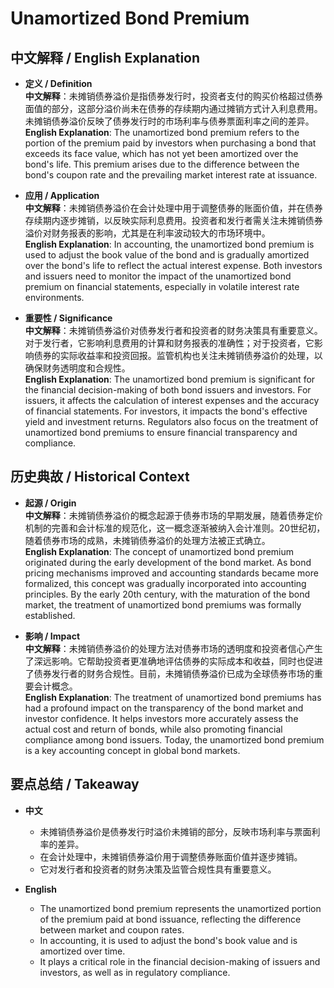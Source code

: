 # Unamortized Bond Premium

## 中文解释 / English Explanation

* **定义 / Definition**  
  **中文解释**：未摊销债券溢价是指债券发行时，投资者支付的购买价格超过债券面值的部分，这部分溢价尚未在债券的存续期内通过摊销方式计入利息费用。未摊销债券溢价反映了债券发行时的市场利率与债券票面利率之间的差异。  
  **English Explanation**: The unamortized bond premium refers to the portion of the premium paid by investors when purchasing a bond that exceeds its face value, which has not yet been amortized over the bond's life. This premium arises due to the difference between the bond's coupon rate and the prevailing market interest rate at issuance.

* **应用 / Application**  
  **中文解释**：未摊销债券溢价在会计处理中用于调整债券的账面价值，并在债券存续期内逐步摊销，以反映实际利息费用。投资者和发行者需关注未摊销债券溢价对财务报表的影响，尤其是在利率波动较大的市场环境中。  
  **English Explanation**: In accounting, the unamortized bond premium is used to adjust the book value of the bond and is gradually amortized over the bond's life to reflect the actual interest expense. Both investors and issuers need to monitor the impact of the unamortized bond premium on financial statements, especially in volatile interest rate environments.

* **重要性 / Significance**  
  **中文解释**：未摊销债券溢价对债券发行者和投资者的财务决策具有重要意义。对于发行者，它影响利息费用的计算和财务报表的准确性；对于投资者，它影响债券的实际收益率和投资回报。监管机构也关注未摊销债券溢价的处理，以确保财务透明度和合规性。  
  **English Explanation**: The unamortized bond premium is significant for the financial decision-making of both bond issuers and investors. For issuers, it affects the calculation of interest expenses and the accuracy of financial statements. For investors, it impacts the bond's effective yield and investment returns. Regulators also focus on the treatment of unamortized bond premiums to ensure financial transparency and compliance.

## 历史典故 / Historical Context

* **起源 / Origin**  
  **中文解释**：未摊销债券溢价的概念起源于债券市场的早期发展，随着债券定价机制的完善和会计标准的规范化，这一概念逐渐被纳入会计准则。20世纪初，随着债券市场的成熟，未摊销债券溢价的处理方法被正式确立。  
  **English Explanation**: The concept of unamortized bond premium originated during the early development of the bond market. As bond pricing mechanisms improved and accounting standards became more formalized, this concept was gradually incorporated into accounting principles. By the early 20th century, with the maturation of the bond market, the treatment of unamortized bond premiums was formally established.

* **影响 / Impact**  
  **中文解释**：未摊销债券溢价的处理方法对债券市场的透明度和投资者信心产生了深远影响。它帮助投资者更准确地评估债券的实际成本和收益，同时也促进了债券发行者的财务合规性。目前，未摊销债券溢价已成为全球债券市场的重要会计概念。  
  **English Explanation**: The treatment of unamortized bond premiums has had a profound impact on the transparency of the bond market and investor confidence. It helps investors more accurately assess the actual cost and return of bonds, while also promoting financial compliance among bond issuers. Today, the unamortized bond premium is a key accounting concept in global bond markets.

## 要点总结 / Takeaway

* **中文**  
  - 未摊销债券溢价是债券发行时溢价未摊销的部分，反映市场利率与票面利率的差异。  
  - 在会计处理中，未摊销债券溢价用于调整债券账面价值并逐步摊销。  
  - 它对发行者和投资者的财务决策及监管合规性具有重要意义。

* **English**  
  - The unamortized bond premium represents the unamortized portion of the premium paid at bond issuance, reflecting the difference between market and coupon rates.  
  - In accounting, it is used to adjust the bond's book value and is amortized over time.  
  - It plays a critical role in the financial decision-making of issuers and investors, as well as in regulatory compliance.
